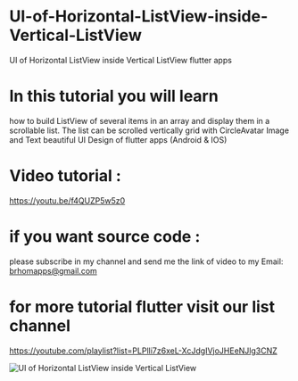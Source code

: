 # UI-of-Horizontal-ListView-inside-Vertical-ListView
UI of Horizontal  ListView inside Vertical ListView flutter apps

# In this tutorial you will learn 
how to build ListView of several items in an array and display them in a scrollable list. The list can be scrolled vertically grid with CircleAvatar Image and Text
 beautiful UI Design of flutter apps (Android & IOS)

# Video tutorial :
https://youtu.be/f4QUZP5w5z0
# if you want source code :
please subscribe in my channel and send me the link of video to my Email:
brhomapps@gmail.com


# for more tutorial flutter visit our list channel 
https://youtube.com/playlist?list=PLPlli7z6xeL-XcJdgIVjoJHEeNJlg3CNZ

![UI of Horizontal  ListView inside Vertical ListView](https://user-images.githubusercontent.com/69330783/199616376-d4451a25-4ece-4401-9f1a-daaa26b55270.png)
